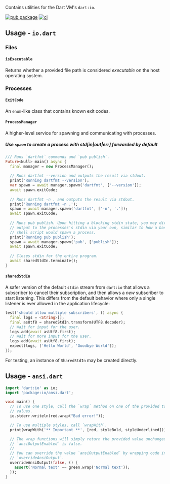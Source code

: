 Contains utilities for the Dart VM's `dart:io`.

[![pub package](https://img.shields.io/pub/v/io.svg)](https://pub.dev/packages/io)
[![ci](https://github.com/dart-lang/io/workflows/ci/badge.svg?branch=master)](https://github.com/dart-lang/io/actions?query=branch%3Amaster)

## Usage - `io.dart`

### Files

#### `isExecutable`
 
Returns whether a provided file path is considered _executable_ on the host
operating system.

### Processes

#### `ExitCode`

An `enum`-like class that contains known exit codes.

#### `ProcessManager`

A higher-level service for spawning and communicating with processes.

##### Use `spawn` to create a process with std[in|out|err] forwarded by default

```dart
/// Runs `dartfmt` commands and `pub publish`.
Future<Null> main() async {
  final manager = new ProcessManager();
  
  // Runs dartfmt --version and outputs the result via stdout.
  print('Running dartfmt --version');
  var spawn = await manager.spawn('dartfmt', ['--version']);
  await spawn.exitCode;
  
  // Runs dartfmt -n . and outputs the result via stdout.
  print('Running dartfmt -n .');
  spawn = await manager.spawn('dartfmt', ['-n', '.']);
  await spawn.exitCode;
  
  // Runs pub publish. Upon hitting a blocking stdin state, you may directly
  // output to the processes's stdin via your own, similar to how a bash or
  // shell script would spawn a process.
  print('Running pub publish');
  spawn = await manager.spawn('pub', ['publish']);
  await spawn.exitCode;
  
  // Closes stdin for the entire program.
  await sharedStdIn.terminate();
}
```

#### `sharedStdIn`

A safer version of the default `stdin` stream from `dart:io` that allows a
subscriber to cancel their subscription, and then allows a _new_ subscriber to
start listening. This differs from the default behavior where only a single
listener is ever allowed in the application lifecycle:

```dart
test('should allow multiple subscribers', () async {
  final logs = <String>[];
  final asUtf8 = sharedStdIn.transform(UTF8.decoder);
  // Wait for input for the user.
  logs.add(await asUtf8.first);
  // Wait for more input for the user.
  logs.add(await asUtf8.first);
  expect(logs, ['Hello World', 'Goodbye World']);
});
```

For testing, an instance of `SharedStdIn` may be created directly.

## Usage - `ansi.dart`

```dart
import 'dart:io' as io;
import 'package:io/ansi.dart';

void main() {
  // To use one style, call the `wrap` method on one of the provided top-level
  // values.
  io.stderr.writeln(red.wrap("Bad error!"));

  // To use multiple styles, call `wrapWith`.
  print(wrapWith('** Important **', [red, styleBold, styleUnderlined]));

  // The wrap functions will simply return the provided value unchanged if
  // `ansiOutputEnabled` is false.
  //
  // You can override the value `ansiOutputEnabled` by wrapping code in
  // `overrideAnsiOutput`.
  overrideAnsiOutput(false, () {
    assert('Normal text' == green.wrap('Normal text'));
  });
}
```

